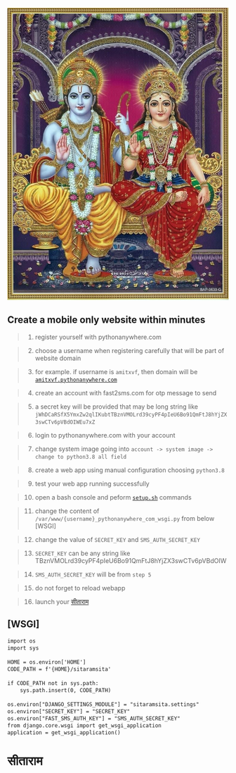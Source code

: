 ![सीताराम](accounts/static/accounts/img/sitaram.jpg)

## Create a mobile only website within minutes

> 1. register yourself with pythonanywhere.com

> 2. choose a username when registering carefully that will be part of website domain

> 3. for example. if username is `amitxvf`, then domain will be [`amitxvf.pythonanywhere.com`](https://amitxvf.pythonanywhere.com/)

> 4. create an account with fast2sms.com for otp message to send

> 5. a secret key will be provided that may be long string like `jWhDCaRSfX5YmxZw2qlIKubtTBznVMOLrd39cyPF4pIeU6Bo91QmFtJ8hYjZX3swCTv6pVBdOIWEu7xZ`

> 6. login to pythonanywhere.com with your account

> 7. change system image going into `account -> system image -> change to python3.8 all field`

> 8. create a web app using manual configuration choosing `python3.8`

> 9. test your web app running successfully

> 10. open a bash console and peform [`setup.sh`](https://github.com/amit1870/sitaramsita/blob/sitaram/setup.sh) commands

> 11. change the content of `/var/www/{username}_pythonanywhere_com_wsgi.py` from below [WSGI]

> 12. change the value of `SECRET_KEY` and `SMS_AUTH_SECRET_KEY`

> 13. `SECRET_KEY` can be any string like TBznVMOLrd39cyPF4pIeU6Bo91QmFtJ8hYjZX3swCTv6pVBdOIW

> 14. `SMS_AUTH_SECRET_KEY` will be from `step 5`

> 15. do not forget to reload webapp

> 16. launch your [सीताराम](https://amitxvf.pythonanywhere.com/)


## [WSGI]

```
import os
import sys

HOME = os.environ['HOME']
CODE_PATH = f'{HOME}/sitaramsita'

if CODE_PATH not in sys.path:
    sys.path.insert(0, CODE_PATH)

os.environ["DJANGO_SETTINGS_MODULE"] = "sitaramsita.settings"
os.environ["SECRET_KEY"] = "SECRET_KEY"
os.environ["FAST_SMS_AUTH_KEY"] = "SMS_AUTH_SECRET_KEY"
from django.core.wsgi import get_wsgi_application
application = get_wsgi_application()

```

# सीताराम
